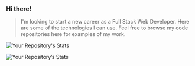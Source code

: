 ### Hi there! ###


> I'm looking to start a new career as a Full Stack Web Developer. Here are some of the technologies I can use. Feel free to browse my code repositories here for examples of my work.
> 

![Your Repository's Stats](https://github-readme-stats.vercel.app/api/top-langs/?username=fetchcat&theme=onedark&card_width=495)

![Your Repository’s Stats](https://github-readme-stats.vercel.app/api?username=fetchcat&show_icons=true&theme=onedark)
